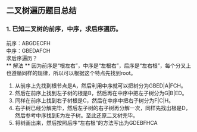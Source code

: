 ## 二叉树遍历题目总结
### 1. 已知二叉树的前序，中序，求后序遍历。
前序：ABGDECFH  
中序：GBEDAFCH  
求后序遍历？  
** 解法 **
因为前序是“根左右”，中序是“左根右”，后序是“左右根”，每个分叉上也遵循同样的规律，所以可以根据这个特点先找到root。  
1. 从前序上先找到根节点是A，然后利用中序就可以把树分为GBED|A|FCH。  
2. 然后在前序上找到左子树的根是B，然后再在中序中把左子树分为G|B|ED。  
3. 同样在前序上找到右子树根是C，然后在中序中把右子树分为F|C|H。  
4. 右子树已经分解完毕，然后左子树的右子树再分解一次，同样先找出根是D，然后参考中序找到E为左子树。至此还原二叉树完毕。  
5. 将树画出来，然后按照后序“左右根”的方法写出为GDEBFHCA
